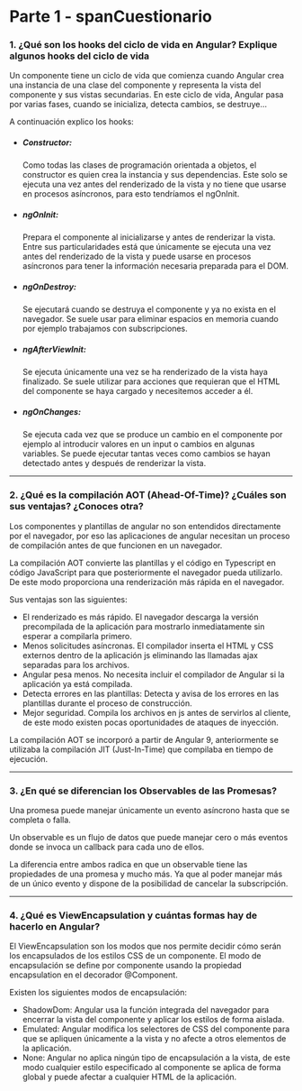<h1>Parte 1 - spanCuestionario</h1>
<div>
  <h3>1. ¿Qué son los hooks del ciclo de vida en Angular? Explique algunos hooks
    del ciclo de vida</h3>

  <p>Un componente tiene un ciclo de vida que comienza cuando Angular crea una instancia de una clase del componente y
    representa la vista del componente y sus vistas secundarias. En este ciclo de vida, Angular pasa por varias fases,
    cuando se inicializa, detecta cambios, se destruye…</p>
  <p>A continuación explico los hooks:</p>
  <ul>
    <li>
      <h5>Constructor:</h5>
      <p>
        Como todas las clases de programación orientada a objetos, el constructor es quien crea la instancia y sus
        dependencias. Este solo se ejecuta una vez antes del renderizado de la vista y no tiene que usarse en procesos
        asíncronos, para esto tendríamos el ngOnInit.
      </p>
    </li>
    <li>
      <h5>ngOnInit:</h5>
      <p>Prepara el componente al inicializarse y antes de renderizar la vista. Entre sus particularidades está que
        únicamente se
        ejecuta una vez antes del renderizado de la vista y puede usarse en procesos asíncronos para tener la
        información
        necesaria preparada para el DOM.</p>
    </li>
    <li>
      <h5>ngOnDestroy:</h5>
      <p>Se ejecutará cuando se destruya el componente y ya no exista en el navegador. Se suele usar para eliminar
        espacios en
        memoria cuando por ejemplo trabajamos con subscripciones.</p>
    </li>
    <li>
      <h5>
        ngAfterViewInit:</h5>
      <p>Se ejecuta únicamente una vez se ha renderizado de la vista haya finalizado. Se suele utilizar para acciones
        que
        requieran que el HTML del componente se haya cargado y necesitemos acceder a él.</p>
    </li>
    <li>
      <h5>ngOnChanges:</h5>
      <p>
        Se ejecuta cada vez que se produce un cambio en el componente por ejemplo al introducir valores en un input o
        cambios en
        algunas variables. Se puede ejecutar tantas veces como cambios se hayan detectado antes y después de renderizar
        la
        vista.</p>
    </li>
  </ul>
  
  <hr>
  
  <h3>2. ¿Qué es la compilación AOT (Ahead-Of-Time)? ¿Cuáles son sus
    ventajas? ¿Conoces otra?</h3>
  <p>Los componentes y plantillas de angular no son entendidos directamente por el navegador, por eso las aplicaciones
    de
    angular necesitan un proceso de compilación antes de que funcionen en un navegador.</p>
  <p>La compilación AOT convierte las plantillas y el código en Typescript en código JavaScript para que posteriormente
    el
    navegador pueda utilizarlo. De este modo proporciona una renderización más rápida en el navegador.</p>
  <p>
    Sus ventajas son las siguientes:
  </p>
  <ul>
    <li>El renderizado es más rápido. El navegador descarga la versión precompilada de la aplicación para mostrarlo
      inmediatamente sin esperar a compilarla primero.</li>
    <li>Menos solicitudes asíncronas. El compilador inserta el HTML y CSS externos dentro de la aplicación js eliminando
      las
      llamadas ajax separadas para los archivos.</li>
    <li>Angular pesa menos. No necesita incluir el compilador de Angular si la aplicación ya está compilada.</li>
    <li>Detecta errores en las plantillas: Detecta y avisa de los errores en las plantillas durante el proceso de
      construcción.</li>
    <li>Mejor seguridad. Compila los archivos en js antes de servirlos al cliente, de este modo existen pocas
      oportunidades de
      ataques de inyección.</li>
  </ul>
  <p>La compilación AOT se incorporó a partir de Angular 9, anteriormente se utilizaba la compilación JIT (Just-In-Time)
    que compilaba en tiempo de ejecución.</p>
  
  <hr>
  
  <h3>3. ¿En qué se diferencian los Observables de las Promesas?</h3>
  <p>Una promesa puede manejar únicamente un evento asíncrono hasta que se completa o falla.</p>
  <p>Un observable es un flujo de datos que puede manejar cero o más eventos donde se invoca un callback para cada uno
    de ellos.</p>
  <p>La diferencia entre ambos radica en que un observable tiene las propiedades de una promesa y mucho más. Ya que al
    poder manejar más de un único evento y dispone de la posibilidad de cancelar la subscripción.</p>
  
  <hr>
  
  <h3>4. ¿Qué es ViewEncapsulation y cuántas formas hay de hacerlo en Angular?</h3>
  <p>El ViewEncapsulation son los modos que nos permite decidir cómo serán los encapsulados de los estilos CSS de un
    componente. El modo de encapsulación se define por componente usando la propiedad encapsulation en el decorador
    @Component.</p>
  <p>Existen los siguientes modos de encapsulación: </p>
  <ul>
    <li>ShadowDom: Angular usa la función integrada del navegador para encerrar la vista del componente y aplicar los
      estilos de forma aislada.</li>
    <li>Emulated: Angular modifica los selectores de CSS del componente para que se apliquen únicamente a la vista y no
      afecte a otros elementos de la aplicación.</li>
    <li>None: Angular no aplica ningún tipo de encapsulación a la vista, de este modo cualquier estilo especificado al
      componente se aplica de forma global y puede afectar a cualquier HTML de la aplicación.</li>
  </ul>
</div>
